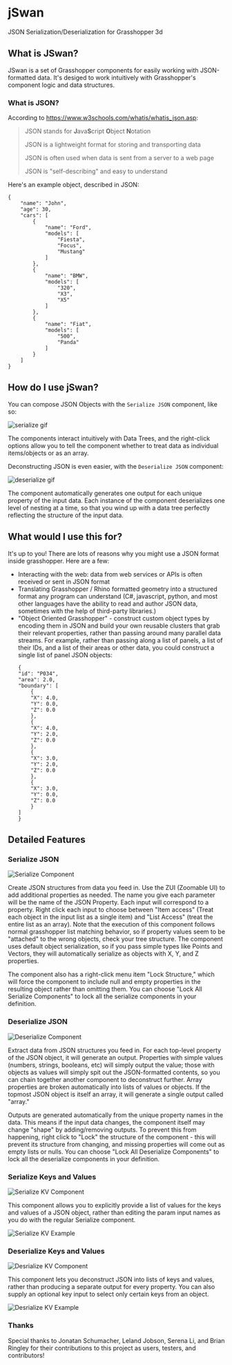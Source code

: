 # jSwan
JSON Serialization/Deserialization for Grasshopper 3d

## What is JSwan?  ## 
JSwan is a set of Grasshopper components for easily working with JSON-formatted data. It's desiged to work intuitively with Grasshopper's component logic and data structures.

### What is JSON? ###
According to https://www.w3schools.com/whatis/whatis_json.asp: 
>JSON stands for **J**ava**S**cript **O**bject **N**otation
>
>JSON is a lightweight format for storing and transporting data
>
>JSON is often used when data is sent from a server to a web page
>
>JSON is "self-describing" and easy to understand

Here's an example object, described in JSON:

```
{
    "name": "John",
    "age": 30,
    "cars": [
        {
            "name": "Ford",
            "models": [
                "Fiesta",
                "Focus",
                "Mustang"
            ]
        },
        {
            "name": "BMW",
            "models": [
                "320",
                "X3",
                "X5"
            ]
        },
        {
            "name": "Fiat",
            "models": [
                "500",
                "Panda"
            ]
        }
    ]
}
```

## How do I use jSwan? ##

You can compose JSON Objects with the `Serialize JSON` component, like so: 

![serialize gif](documentation/jswan-in-full.gif)

The components interact intuitively with Data Trees, and the right-click options allow you to tell the component whether to treat data as individual items/objects or as an array. 

Deconstructing JSON is even easier, with the `Deserialize JSON` component: 

![deserialize gif](documentation/jswan-out-full.gif)

The component automatically generates one output for each unique property of the input data. Each instance of the component deserializes one level of nesting at a time, so that you wind up with a data tree perfectly reflecting the structure of the input data. 

## What would I use this for? ##

It's up to you! There are lots of reasons why you might use a JSON format inside grasshopper. Here are a few: 

* Interacting with the web: data from web services or APIs is often received or sent in JSON format
* Translating Grasshopper / Rhino formatted geometry into a structured format any program can understand (C#, javascript, python, and most other languages have the ability to read and author JSON data, sometimes with the help of third-party libraries.)
* "Object Oriented Grasshopper" - construct custom object types by encoding them in JSON and build your own reusable clusters that grab their relevant properties, rather than passing around many parallel data streams. For example, rather than passing along a list of panels, a list of their IDs, and a list of their areas or other data, you could construct a single list of panel JSON objects: 
    ```
    {
    "id": "P034",
    "area": 2.0,
    "boundary": [
        {
        "X": 4.0,
        "Y": 0.0,
        "Z": 0.0
        },
        {
        "X": 4.0,
        "Y": 2.0,
        "Z": 0.0
        },
        {
        "X": 3.0,
        "Y": 2.0,
        "Z": 0.0
        },
        {
        "X": 3.0,
        "Y": 0.0,
        "Z": 0.0
        }
    ]
    }
    ```  

## Detailed Features ##
### Serialize JSON ###

![Serialize Component](documentation/serialize.png)

Create JSON structures from data you feed in. Use the ZUI (Zoomable UI) to add additional properties as needed. The name you give each parameter will be the name of the JSON Property. Each input will correspond to a property. Right click each input to choose between "Item access" (Treat each object in the input list as a single item) and "List Access" (treat the entire list as an array). Note that the execution of this component follows normal grasshopper list matching behavior, so if property values seem to be "attached" to the wrong objects, check your tree structure. The component uses default object serialization, so if you pass simple types like Points and Vectors, they will automatically serialize as objects with X, Y, and Z properties. 

The component also has a right-click menu item "Lock Structure," which will force the component to include null and empty properties in the resulting object rather than omitting them. You can choose "Lock All Serialize Components" to lock all the serialize components in your definition. 

### Deserialize JSON ###

![Deserialize Component](documentation/deserialize.png)

Extract data from JSON structures you feed in. 
For each top-level property of the JSON object, it will generate an output. Properties with simple values (numbers, strings, booleans, etc) will simply output the value; those with objects as values will simply spit out the JSON-formatted contents, so you can chain together another component to deconstruct further. Array properties are broken automatically into lists of values or objects. If the topmost JSON object is itself an array, it will generate a single output called "array."

Outputs are generated automatically from the unique property names in the data. This means if the input data changes, the component itself may change "shape" by adding/removing outputs. To prevent this from happening, right click to "Lock" the structure of the component - this will prevent its structure from changing, and missing properties will come out as empty lists or nulls. You can choose "Lock All Deserialize Components" to lock all the deserialize components in your definition. 


### Serialize Keys and Values ###

![Serialize KV Component](documentation/serializekv.png)

This component allows you to explicitly provide a list of values for the keys and values of a JSON object, rather than editing the param input names as you do with the regular Serialize component. 

![Serialize KV Example](documentation/serialize-kv-example.png)

### Deserialize Keys and Values ###

![Desrialize KV Component](documentation/deserializekv.png)

This component lets you deconstruct JSON into lists of keys and values, rather than producing a separate output for every property. You can also supply an optional key input to select only certain keys from an object. 

![Desrialize KV Example](documentation/deserialize-kv-example.png)


### Thanks ###
Special thanks to Jonatan Schumacher, Leland Jobson, Serena Li, and Brian Ringley for their contributions to this project as users, testers, and contributors! 